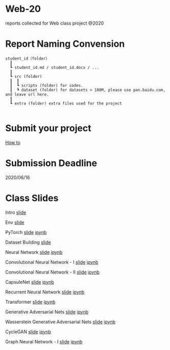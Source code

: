 # Web-20

reports collected for Web class project @2020

# Report Naming Convension
```
student_id（folder）  
  ┃
  ┗ student_id.md / student_id.docx / ...  
  ┃
  ┗ src (folder)
  ┃  ┃
  ┃  ┗ scripts (folder) for codes.
  ┃  ┗ dataset (folder) for datasets > 100M, please use pan.baidu.com, and leave url here.
  ┃
  ┗ extra (folder) extra files used for the project
  
```
 
# Submit your project
[How to](./Submission-Howto.md)

# Submission Deadline
2020/06/16

# Class Slides
Intro [slide](https://info-ruc.github.io/Web-20/Web@20.pdf) 

Env [slide](https://info-ruc.github.io/Web-20/env.pdf) 

PyTorch [slide](https://info-ruc.github.io/Web-20/pytorch.pdf) [ipynb](https://github.com/info-ruc/Web-20/blob/master/pytorch-tut.ipynb)

Dataset Building [slide](https://info-ruc.github.io/Web-20/ds.pdf) 

Neural Network [slide](https://info-ruc.github.io/Web-20/nn.pdf) [ipynb](https://github.com/info-ruc/Web-20/blob/master/nn.ipynb)

Convolutional Neural Network - I [slide](https://info-ruc.github.io/Web-20/cnn1.pdf) [ipynb](https://github.com/info-ruc/Web-20/blob/master/cnn1.ipynb)

Convolutional Neural Network - II [slide](https://info-ruc.github.io/Web-20/cnn2.pdf) [ipynb](https://github.com/info-ruc/Web-20/blob/master/cnn2.ipynb)

CapsuleNet [slide](https://info-ruc.github.io/Web-20/caps.pdf) [ipynb](https://github.com/info-ruc/Web-20/blob/master/caps.ipynb)

Recurrent Neural Network [slide](https://info-ruc.github.io/Web-20/rnn.pdf) [ipynb](https://github.com/info-ruc/Web-20/blob/master/rnn.ipynb)

Transformer [slide](https://info-ruc.github.io/Web-20/transformer.pdf) [ipynb](https://github.com/info-ruc/Web-20/blob/master/transformer.ipynb)

Generative Adversarial Nets [slide](https://info-ruc.github.io/Web-20/gan.pdf) [ipynb](https://github.com/info-ruc/Web-20/blob/master/gan.ipynb)

Wasserstein Generative Adversarial Nets [slide](https://info-ruc.github.io/Web-20/wgan.pdf) [ipynb](https://github.com/info-ruc/Web-20/blob/master/wgan.ipynb)

CycleGAN [slide](https://info-ruc.github.io/Web-20/cyclegan.pdf) [ipynb](https://github.com/junyanz/pytorch-CycleGAN-and-pix2pix/blob/master/CycleGAN.ipynb)

Graph Neural Network - I [slide](https://info-ruc.github.io/Web-20/gnn1.pdf) [ipynb](https://github.com/info-ruc/Web-20/blob/master/gnn1.ipynb)

